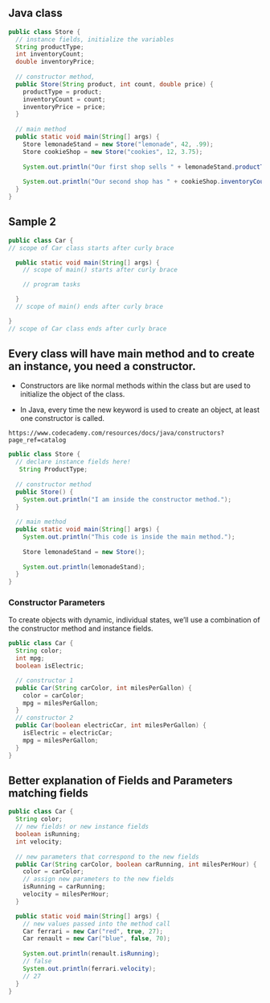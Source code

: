 ## Java class 

```java
public class Store {
  // instance fields, initialize the variables
  String productType;
  int inventoryCount;
  double inventoryPrice;
  
  // constructor method,
  public Store(String product, int count, double price) {
    productType = product;
    inventoryCount = count;
    inventoryPrice = price;
  }
  
  // main method
  public static void main(String[] args) {
    Store lemonadeStand = new Store("lemonade", 42, .99);
    Store cookieShop = new Store("cookies", 12, 3.75);
    
    System.out.println("Our first shop sells " + lemonadeStand.productType + " at " + lemonadeStand.inventoryPrice + " per unit.");
    
    System.out.println("Our second shop has " + cookieShop.inventoryCount + " units remaining.");
  }
}


```

## Sample 2

```java
public class Car {
// scope of Car class starts after curly brace

  public static void main(String[] args) {
    // scope of main() starts after curly brace

    // program tasks

  }
  // scope of main() ends after curly brace

}
// scope of Car class ends after curly brace

```
## Every class will have main method and to create an instance, you need a constructor. 

- Constructors are like normal methods within the class but are used to initialize the object of the class.

- In Java, every time the new keyword is used to create an object, at least one constructor is called.

`https://www.codecademy.com/resources/docs/java/constructors?page_ref=catalog`




```java
public class Store {
  // declare instance fields here!
   String ProductType;
  
  // constructor method
  public Store() {
    System.out.println("I am inside the constructor method.");
  }
  
  // main method
  public static void main(String[] args) {
    System.out.println("This code is inside the main method.");
    
    Store lemonadeStand = new Store();
    
    System.out.println(lemonadeStand);
  }
}

```

### Constructor Parameters
To create objects with dynamic, individual states, we’ll use a combination of the constructor method and instance fields.

```java
public class Car {
  String color;
  int mpg;
  boolean isElectric;

  // constructor 1
  public Car(String carColor, int milesPerGallon) {
    color = carColor;
    mpg = milesPerGallon;
  }
  // constructor 2
  public Car(boolean electricCar, int milesPerGallon) {
    isElectric = electricCar;
    mpg = milesPerGallon;
  }
}


```

## Better explanation of Fields and Parameters matching fields

```java
public class Car {
  String color;
  // new fields! or new instance fields
  boolean isRunning;
  int velocity;
  
  // new parameters that correspond to the new fields
  public Car(String carColor, boolean carRunning, int milesPerHour) {
    color = carColor;
    // assign new parameters to the new fields
    isRunning = carRunning;
    velocity = milesPerHour;
  }

  public static void main(String[] args) {
    // new values passed into the method call
    Car ferrari = new Car("red", true, 27);
    Car renault = new Car("blue", false, 70);
    
    System.out.println(renault.isRunning);
    // false
    System.out.println(ferrari.velocity);
    // 27
  }
}
```
